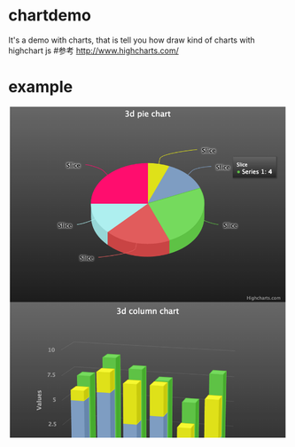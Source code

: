# chartdemo
It's a demo with charts, that is tell you how draw kind of charts with highchart js
#参考
http://www.highcharts.com/
# example
![ej](https://github.com/bingbo/chartdemo/blob/master/doc/chart.png)
